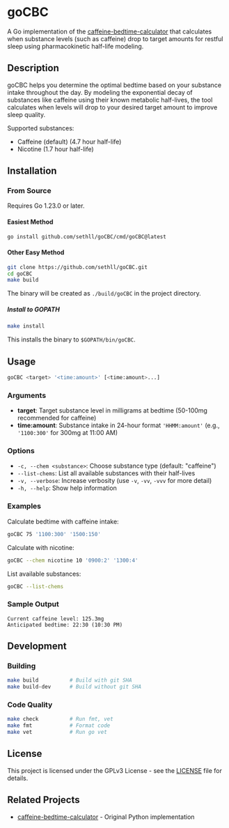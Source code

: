 # goCBC

A Go implementation of the [caffeine-bedtime-calculator](https://github.com/sethll/caffeine-bedtime-calculator) that calculates when substance levels (such as caffeine) drop to target amounts for restful sleep using pharmacokinetic half-life modeling.

## Description

goCBC helps you determine the optimal bedtime based on your substance intake throughout the day. By modeling the exponential decay of substances like caffeine using their known metabolic half-lives, the tool calculates when levels will drop to your desired target amount to improve sleep quality.

Supported substances:
- Caffeine (default) (4.7 hour half-life)
- Nicotine (1.7 hour half-life)

## Installation

### From Source

Requires Go 1.23.0 or later.

#### Easiest Method

```bash
go install github.com/sethll/goCBC/cmd/goCBC@latest
```

#### Other Easy Method

```bash
git clone https://github.com/sethll/goCBC.git
cd goCBC
make build
```

The binary will be created as `./build/goCBC` in the project directory.

##### Install to GOPATH

```bash
make install
```

This installs the binary to `$GOPATH/bin/goCBC`.

## Usage

```bash
goCBC <target> '<time:amount>' [<time:amount>...]
```

### Arguments

- **target**: Target substance level in milligrams at bedtime (50-100mg recommended for caffeine)
- **time:amount**: Substance intake in 24-hour format `'HHMM:amount'` (e.g., `'1100:300'` for 300mg at 11:00 AM)

### Options

- `-c, --chem <substance>`: Choose substance type (default: "caffeine")
- `--list-chems`: List all available substances with their half-lives
- `-v, --verbose`: Increase verbosity (use `-v`, `-vv`, `-vvv` for more detail)
- `-h, --help`: Show help information

### Examples

Calculate bedtime with caffeine intake:
```bash
goCBC 75 '1100:300' '1500:150'
```

Calculate with nicotine:
```bash
goCBC --chem nicotine 10 '0900:2' '1300:4'
```

List available substances:
```bash
goCBC --list-chems
```

### Sample Output

```
Current caffeine level: 125.3mg
Anticipated bedtime: 22:30 (10:30 PM)
```

## Development

### Building

```bash
make build          # Build with git SHA
make build-dev      # Build without git SHA
```

### Code Quality

```bash
make check          # Run fmt, vet 
make fmt            # Format code
make vet            # Run go vet
```

## License

This project is licensed under the GPLv3 License - see the [LICENSE](LICENSE) file for details.

## Related Projects

- [caffeine-bedtime-calculator](https://github.com/sethll/caffeine-bedtime-calculator) - Original Python implementation